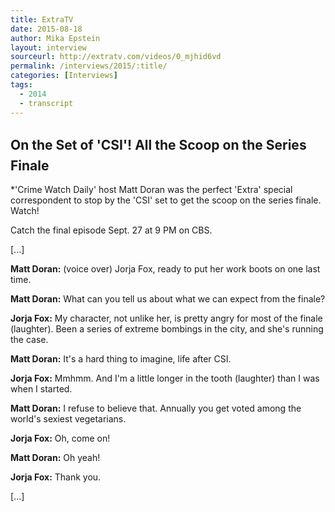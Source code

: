 ```yaml
---
title: ExtraTV
date: 2015-08-18
author: Mika Epstein
layout: interview
sourceurl: http://extratv.com/videos/0_mjhid6vd
permalink: /interviews/2015/:title/
categories: [Interviews]
tags:
  - 2014
  - transcript
---
```


## On the Set of 'CSI'! All the Scoop on the Series Finale  

*'Crime Watch Daily' host Matt Doran was the perfect 'Extra' special correspondent to stop by the 'CSI' set to get the scoop on the series finale. Watch!

Catch the final episode Sept. 27 at 9 PM on CBS.

[...]

**Matt Doran:** (voice over) Jorja Fox, ready to put her work boots on one last time.

**Matt Doran:** What can you tell us about what we can expect from the finale?

**Jorja Fox:** My character, not unlike her, is pretty angry for most of the finale (laughter). Been a series of extreme bombings in the city, and she's running the case.

**Matt Doran:** It's a hard thing to imagine, life after CSI.

**Jorja Fox:** Mmhmm. And I'm a little longer in the tooth (laughter) than I was when I started.

**Matt Doran:** I refuse to believe that. Annually you get voted among the world's sexiest vegetarians.

**Jorja Fox:** Oh, come on!

**Matt Doran:** Oh yeah!

**Jorja Fox:** Thank you.

[...]